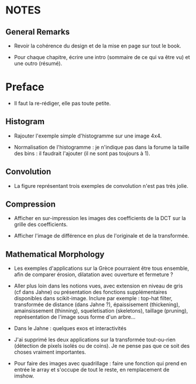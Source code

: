 # NOTES


## General Remarks

* Revoir la cohérence du design et de la mise en page sur tout le book.

* Pour chaque chapitre, écrire une intro (sommaire de ce qui va être vu) et une outro (résumé).


# Preface

* Il faut la re-rédiger, elle pas toute petite.


## Histogram

* Rajouter l'exemple simple d'histogramme sur une image 4x4.

* Normalisation de l'histogramme : je n'indique pas dans la forume la taille des bins : il faudrait l'ajouter (il ne sont pas toujours à 1).


## Convolution

* La figure représentant trois exemples de convolution n'est pas très jolie.

## Compression

* Afficher en sur-impression les images des coefficients de la DCT sur la grille des coefficients.

* Afficher l'image de différence en plus de l'originale et de la transformée.


## Mathematical Morphology

* Les exemples d'applications sur la Grèce pourraient être tous ensemble, afin de comparer érosion, dilatation avec ouverture et fermeture ?

* Aller plus loin dans les notions vues, avec extension en niveau de gris (cf dans Jahne) ou présentation des fonctions supplémentaires disponibles dans scikit-image. Inclure par exemple : top-hat filter, transformée de distance (dans Jahne ?), épaissisement (thickening), amainsissement (thinning), squeletisation (skeletons), taillage (pruning), représentation de l'image sous forme d'un arbre...

* Dans le Jahne : quelques exos et interactivités

* J'ai supprimé les deux applications sur la transformée tout-ou-rien (détection de pixels isolés ou de coins). Je ne pense pas que ce soit des choses vraiment importantes.

* Pour faire des images avec quadrillage : faire une fonction qui prend en entrée le array et s'occupe de tout le reste, en remplacement de imshow.
